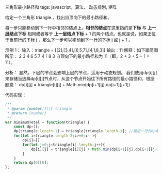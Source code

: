 三角形最小路径和
tags: javascript，算法， 动态规划, 矩阵

给定一个三角形 triangle ，找出自顶向下的最小路径和。

每一步只能移动到下一行中相邻的结点上。**相邻的结点**在这里指的是**下标** 与 **上一层结点下标** 相同或者等于 **上一层结点下标** + 1 的两个结点。也就是说，如果正位于当前行的下标 j ，那么下一步可以移动到下一行的下标 j 或 j + 1 。

示例 1：
输入：triangle = [[2],[3,4],[6,5,7],[4,1,8,3]]
输出：11
解释：如下面简图所示：
   2
  3 4
 6 5 7
4 1 8 3
自顶向下的最小路径和为 11（即，2 + 3 + 5 + 1 = 11）。


分析： 显然，下层的节点会影响上层的节点，适用于动态规划。
我们使用dp[i][j] 来存储当选择dp[i][j]节点时，从这个节点开始往下所有路径的最小路径和，根据题意：
dp[i][j] = triangle[i][j] + Math.min(dp[i+1][j],dp[i+1][j+1])

代码实现：
```javascript
/**
 * @param {number[][]} triangle
 * @return {number}
 */
var minimumTotal = function(triangle) {
    const dp=[];
    dp[triangle.length-1] = triangle[triangle.length-1]; //最后一行的dp等于其节点值
    for(let i=triangle.length-2;i>=0;i--){
        dp[i]=[]
        for(let j=0;j<triangle[i].length;j++){
            dp[i][j] = triangle[i][j] + Math.min(dp[i+1][j],dp[i+1][j+1])
        }
    }
    return dp[0][0];
};
```

